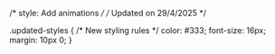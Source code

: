 /* style: Add animations */
/* Updated on 29/4/2025 */

.updated-styles {
  /* New styling rules */
  color: #333;
  font-size: 16px;
  margin: 10px 0;
}